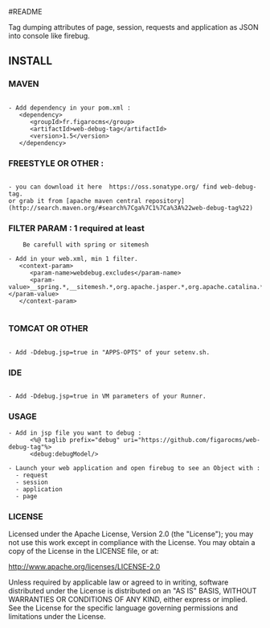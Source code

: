 #README

Tag dumping attributes of page, session, requests and application as JSON into console like firebug.

## INSTALL

 
### MAVEN            

```

- Add dependency in your pom.xml : 
   <dependency>
      <groupId>fr.figarocms</group>
      <artifactId>web-debug-tag</artifactId>
      <version>1.5</version>
   </dependency>

```

### FREESTYLE OR OTHER :

```

- you can download it here  https://oss.sonatype.org/ find web-debug-tag.
or grab it from [apache maven central repository](http://search.maven.org/#search%7Cga%7C1%7Ca%3A%22web-debug-tag%22)

```

### FILTER PARAM : 1 required at least

```
    Be carefull with spring or sitemesh

- Add in your web.xml, min 1 filter.
   <context-param>
      <param-name>webdebug.excludes</param-name>
      <param-value>__spring.*,__sitemesh.*,org.apache.jasper.*,org.apache.catalina.*,org.eclipse.jetty.webapp.Context,org.eclipse.jetty.server.*,org.eclipse.jetty.servlet.*,org.eclipse.jetty.webapp.*</param-value>
   </context-param> 
  

``` 

### TOMCAT OR OTHER

```  

- Add -Ddebug.jsp=true in "APPS-OPTS" of your setenv.sh.

```

### IDE 

```

- Add -Ddebug.jsp=true in VM parameters of your Runner.

```

### USAGE
          
```
- Add in jsp file you want to debug : 
      <%@ taglib prefix="debug" uri="https://github.com/figarocms/web-debug-tag"%>
      <debug:debugModel/>  

- Launch your web application and open firebug to see an Object with :
  - request
  - session
  - application
  - page

```              
    
### LICENSE

Licensed under the Apache License, Version 2.0 (the "License"); you may not use this work except in compliance with the License. You may obtain a copy of the License in the LICENSE file, or at:

http://www.apache.org/licenses/LICENSE-2.0

Unless required by applicable law or agreed to in writing, software distributed under the License is distributed on an "AS IS" BASIS, WITHOUT WARRANTIES OR CONDITIONS OF ANY KIND, either express or implied. See the License for the specific language governing permissions and limitations under the License.
